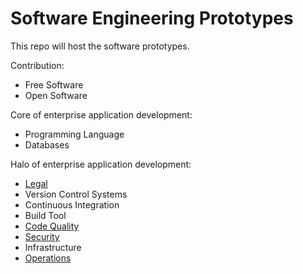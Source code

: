# Software Engineering Prototypes

This repo will host the software prototypes.

Contribution:

- Free Software
- Open Software

Core of enterprise application development:

- Programming Language
- Databases

Halo of enterprise application development:

- [Legal](./legal)
- Version Control Systems
- Continuous Integration
- Build Tool
- [Code Quality](./code-quality)
- [Security](./security)
- Infrastructure
- [Operations](./operations)
